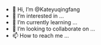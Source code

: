 - 👋 Hi, I’m @Kateyuqingfang
- 👀 I’m interested in ...
- 🌱 I’m currently learning ...
- 💞️ I’m looking to collaborate on ...
- 📫 How to reach me ...

<!---
Kateyuqingfang/Kateyuqingfang is a ✨ special ✨ repository because its `README.md` (this file) appears on your GitHub profile.
You can click the Preview link to take a look at your changes.
--->
